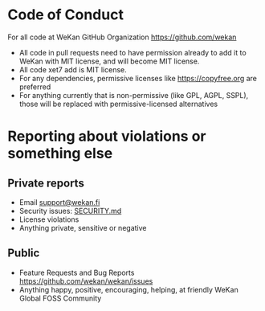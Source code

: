 # Code of Conduct

For all code at WeKan GitHub Organization https://github.com/wekan

- All code in pull requests need to have permission already to add it to WeKan with MIT license, and will become MIT license.
- All code xet7 add is MIT license.
- For any dependencies, permissive licenses like https://copyfree.org are preferred
- For anything currently that is non-permissive (like GPL, AGPL, SSPL), those will be replaced with permissive-licensed alternatives

# Reporting about violations or something else

## Private reports

- Email support@wekan.fi
- Security issues: [SECURITY.md](SECURITY.md)
- License violations
- Anything private, sensitive or negative

## Public

- Feature Requests and Bug Reports https://github.com/wekan/wekan/issues
- Anything happy, positive, encouraging, helping, at friendly WeKan Global FOSS Community
